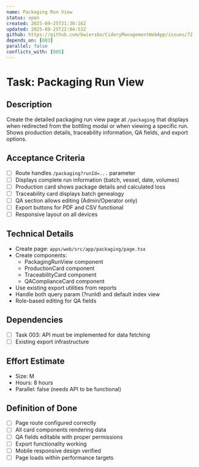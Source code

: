 ```yaml
---
name: Packaging Run View
status: open
created: 2025-09-25T21:30:16Z
updated: 2025-09-25T22:04:53Z
github: https://github.com/bwierzbo/CideryManagementWebApp/issues/72
depends_on: [003]
parallel: false
conflicts_with: [005]
---
```


# Task: Packaging Run View

## Description
Create the detailed packaging run view page at `/packaging` that displays when redirected from the bottling modal or when viewing a specific run. Shows production details, traceability information, QA fields, and export options.

## Acceptance Criteria
- [ ] Route handles `/packaging?runId=...` parameter
- [ ] Displays complete run information (batch, vessel, date, volumes)
- [ ] Production card shows package details and calculated loss
- [ ] Traceability card displays batch genealogy
- [ ] QA section allows editing (Admin/Operator only)
- [ ] Export buttons for PDF and CSV functional
- [ ] Responsive layout on all devices

## Technical Details
- Create page: `apps/web/src/app/packaging/page.tsx`
- Create components:
  - PackagingRunView component
  - ProductionCard component
  - TraceabilityCard component
  - QAComplianceCard component
- Use existing export utilities from reports
- Handle both query param (?runId) and default index view
- Role-based editing for QA fields

## Dependencies
- [ ] Task 003: API must be implemented for data fetching
- [ ] Existing export infrastructure

## Effort Estimate
- Size: M
- Hours: 8 hours
- Parallel: false (needs API to be functional)

## Definition of Done
- [ ] Page route configured correctly
- [ ] All card components rendering data
- [ ] QA fields editable with proper permissions
- [ ] Export functionality working
- [ ] Mobile responsive design verified
- [ ] Page loads within performance targets

